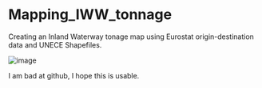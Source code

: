 # Mapping_IWW_tonnage
Creating an Inland Waterway tonage map using Eurostat origin-destination data and UNECE Shapefiles.

![image](https://user-images.githubusercontent.com/63408114/201340440-fe76404a-4161-4935-b9b6-0fdac30b9da7.png)


I am bad at github, I hope this is usable.
